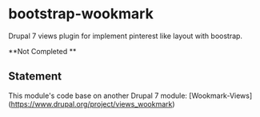 # bootstrap-wookmark
Drupal 7 views plugin for implement pinterest like layout with boostrap.

**Not Completed **

Statement
----
This module's code base on another Drupal 7 module: [Wookmark-Views] (https://www.drupal.org/project/views_wookmark)
